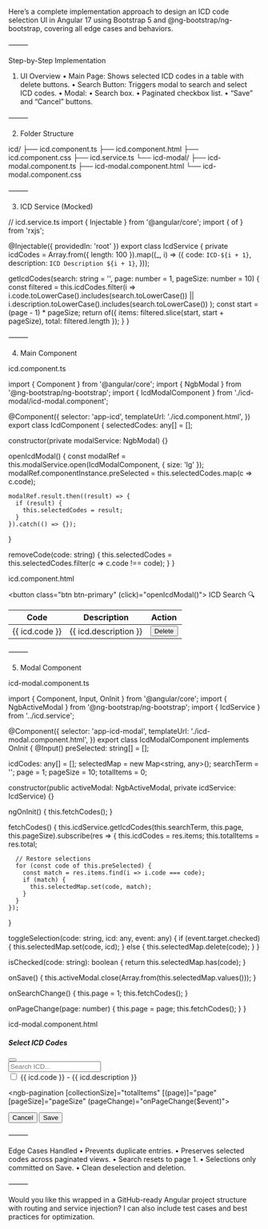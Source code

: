 Here’s a complete implementation approach to design an ICD code selection UI in Angular 17 using Bootstrap 5 and @ng-bootstrap/ng-bootstrap, covering all edge cases and behaviors.

⸻

Step-by-Step Implementation

1. UI Overview
	•	Main Page: Shows selected ICD codes in a table with delete buttons.
	•	Search Button: Triggers modal to search and select ICD codes.
	•	Modal:
	•	Search box.
	•	Paginated checkbox list.
	•	“Save” and “Cancel” buttons.

⸻

2. Folder Structure

icd/
├── icd.component.ts
├── icd.component.html
├── icd.component.css
├── icd.service.ts
└── icd-modal/
    ├── icd-modal.component.ts
    ├── icd-modal.component.html
    └── icd-modal.component.css


⸻

3. ICD Service (Mocked)

// icd.service.ts
import { Injectable } from '@angular/core';
import { of } from 'rxjs';

@Injectable({ providedIn: 'root' })
export class IcdService {
  private icdCodes = Array.from({ length: 100 }).map((_, i) => ({
    code: `ICD-${i + 1}`,
    description: `ICD Description ${i + 1}`,
  }));

  getIcdCodes(search: string = '', page: number = 1, pageSize: number = 10) {
    const filtered = this.icdCodes.filter(i =>
      i.code.toLowerCase().includes(search.toLowerCase()) ||
      i.description.toLowerCase().includes(search.toLowerCase())
    );
    const start = (page - 1) * pageSize;
    return of({
      items: filtered.slice(start, start + pageSize),
      total: filtered.length
    });
  }
}


⸻

4. Main Component

icd.component.ts

import { Component } from '@angular/core';
import { NgbModal } from '@ng-bootstrap/ng-bootstrap';
import { IcdModalComponent } from './icd-modal/icd-modal.component';

@Component({
  selector: 'app-icd',
  templateUrl: './icd.component.html',
})
export class IcdComponent {
  selectedCodes: any[] = [];

  constructor(private modalService: NgbModal) {}

  openIcdModal() {
    const modalRef = this.modalService.open(IcdModalComponent, { size: 'lg' });
    modalRef.componentInstance.preSelected = this.selectedCodes.map(c => c.code);

    modalRef.result.then((result) => {
      if (result) {
        this.selectedCodes = result;
      }
    }).catch(() => {});
  }

  removeCode(code: string) {
    this.selectedCodes = this.selectedCodes.filter(c => c.code !== code);
  }
}

icd.component.html

<button class="btn btn-primary" (click)="openIcdModal()">
  ICD Search 🔍
</button>

<table class="table mt-3" *ngIf="selectedCodes.length">
  <thead>
    <tr>
      <th>Code</th>
      <th>Description</th>
      <th>Action</th>
    </tr>
  </thead>
  <tbody>
    <tr *ngFor="let icd of selectedCodes">
      <td>{{ icd.code }}</td>
      <td>{{ icd.description }}</td>
      <td>
        <button class="btn btn-sm btn-danger" (click)="removeCode(icd.code)">Delete</button>
      </td>
    </tr>
  </tbody>
</table>


⸻

5. Modal Component

icd-modal.component.ts

import { Component, Input, OnInit } from '@angular/core';
import { NgbActiveModal } from '@ng-bootstrap/ng-bootstrap';
import { IcdService } from '../icd.service';

@Component({
  selector: 'app-icd-modal',
  templateUrl: './icd-modal.component.html',
})
export class IcdModalComponent implements OnInit {
  @Input() preSelected: string[] = [];

  icdCodes: any[] = [];
  selectedMap = new Map<string, any>();
  searchTerm = '';
  page = 1;
  pageSize = 10;
  totalItems = 0;

  constructor(public activeModal: NgbActiveModal, private icdService: IcdService) {}

  ngOnInit() {
    this.fetchCodes();
  }

  fetchCodes() {
    this.icdService.getIcdCodes(this.searchTerm, this.page, this.pageSize).subscribe(res => {
      this.icdCodes = res.items;
      this.totalItems = res.total;

      // Restore selections
      for (const code of this.preSelected) {
        const match = res.items.find(i => i.code === code);
        if (match) {
          this.selectedMap.set(code, match);
        }
      }
    });
  }

  toggleSelection(code: string, icd: any, event: any) {
    if (event.target.checked) {
      this.selectedMap.set(code, icd);
    } else {
      this.selectedMap.delete(code);
    }
  }

  isChecked(code: string): boolean {
    return this.selectedMap.has(code);
  }

  onSave() {
    this.activeModal.close(Array.from(this.selectedMap.values()));
  }

  onSearchChange() {
    this.page = 1;
    this.fetchCodes();
  }

  onPageChange(page: number) {
    this.page = page;
    this.fetchCodes();
  }
}

icd-modal.component.html

<div class="modal-header">
  <h5 class="modal-title">Select ICD Codes</h5>
  <button type="button" class="btn-close" (click)="activeModal.dismiss()"></button>
</div>
<div class="modal-body">
  <input type="text" class="form-control mb-3" placeholder="Search ICD..." [(ngModel)]="searchTerm" (input)="onSearchChange()"/>

  <div *ngFor="let icd of icdCodes" class="form-check">
    <input type="checkbox" class="form-check-input"
           [checked]="isChecked(icd.code)"
           (change)="toggleSelection(icd.code, icd, $event)">
    <label class="form-check-label">
      {{ icd.code }} - {{ icd.description }}
    </label>
  </div>

  <ngb-pagination [collectionSize]="totalItems"
                  [(page)]="page"
                  [pageSize]="pageSize"
                  (pageChange)="onPageChange($event)">
  </ngb-pagination>
</div>
<div class="modal-footer">
  <button class="btn btn-secondary" (click)="activeModal.dismiss()">Cancel</button>
  <button class="btn btn-primary" (click)="onSave()">Save</button>
</div>


⸻

Edge Cases Handled
	•	Prevents duplicate entries.
	•	Preserves selected codes across paginated views.
	•	Search resets to page 1.
	•	Selections only committed on Save.
	•	Clean deselection and deletion.

⸻

Would you like this wrapped in a GitHub-ready Angular project structure with routing and service injection? I can also include test cases and best practices for optimization.